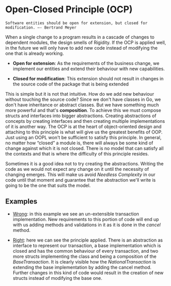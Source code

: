 # Open-Closed Principle (OCP)

```text
Software entities should be open for extension, but closed for modification. –- Bertrand Meyer
```

When a single change to a program results in a cascade of changes to dependent modules, the design smells of
Rigidity. If the OCP is applied well, in the future we will only have to add new code instead of modifying the
one that is already working.

- **Open for extension**: As the requirements of the business change, we implement our entities and extend their behaviour
with new capabilities.

- **Closed for modification**: This extension should not result in changes in the source code of the package that is being extended

This is simple but it is not that intuitive. How do we add new behaviour without touching the source code? Since we don't have classes
in Go, we don't have inheritance or abstract classes. But we have something much more powerful and that's **composition**. To achieve
this we must compose structs and interfaces into bigger abstractions. Creating abstractions of concepts by creating interfaces and then
creating multiple implementations of it is another way. 
The OCP is at the heart of object-oriented design and attaching to this principle is what will give us the greatest benefits of OOP. 
Just using an OOPL won't be sufficient to satisfy this principle. In general, no matter how “closed” a module is, there will always be
some kind of change against which it is not closed. There is no model that can satisfy all the contexts and that is where the difficulty
of this principle resides.

Sometimes it is a good idea not to try creating the abstractions. Writing the code as we would not expect any change on it until
the necessity of changing emerges. This will make us avoid _Needless Complexity_ in our code until that moment and guarantee 
that the abstraction we'll write is going to be the one that suits the model.  

## Examples

- [Wrong](https://github.com/gonzispina/go-solid/tree/master/O/wrong): in this example we see an un-extensible transaction implementation. New requirements to this portion of code
will end up with us adding methods and validations in it as it is done in the _cancel_ method.

- [Right](https://github.com/gonzispina/go-solid/tree/master/O/right): here we can see the principle applied. There is an abstraction as interface to represent our transaction, a base implementation
which is closed and has the common behaviour of every transaction, and two more structs implementing the class and being a 
composition of the _BaseTransaction_. It is clearly visible how the _NationalTransaction_ is extending the base implementation
by adding the cancel method. Further changes in this kind of code would result in the creation of new structs instead of 
modifying the base one.
 
